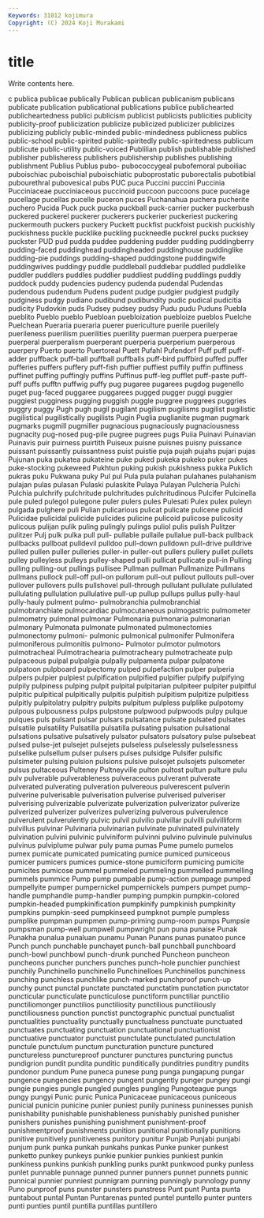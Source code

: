 ```yaml
---
Keywords: 31012 kojimura
Copyright: (C) 2024 Koji Murakami
---
```


# title

Write contents here.



c publica publicae publically Publican publican publicanism
publicans publicate publication publicational publications publice publichearted publicheartedness publici publicism
publicist publicists publicities publicity publicity-proof publicization publicize publicized publicizer publicizes
publicizing publicly public-minded public-mindedness publicness publics public-school public-spirited public-spiritedly public-spiritedness
publicum publicute public-utility public-voiced Publilian publish publishable published publisher publisheress
publishers publishership publishes publishing publishment Publius Publus pubo- pubococcygeal pubofemoral
puboiliac puboischiac puboischial puboischiatic puboprostatic puborectalis pubotibial pubourethral pubovesical pubs
PUC puca Puccini puccini Puccinia Pucciniaceae pucciniaceous puccinoid puccoon puccoons
puce pucelage pucellage pucellas pucelle puceron puces Puchanahua puchera pucherite
puchero Pucida Puck puck pucka puckball puck-carrier pucker puckerbush puckered
puckerel puckerer puckerers puckerier puckeriest puckering puckermouth puckers puckery Puckett
puckfist puckfoist puckish puckishly puckishness puckle pucklike puckling puckneedle puckrel
pucks pucksey puckster PUD pud pudda puddee puddening pudder pudding
puddingberry pudding-faced puddinghead puddingheaded puddinghouse puddinglike pudding-pie puddings pudding-shaped puddingstone
puddingwife puddingwives puddingy puddle puddleball puddlebar puddled puddlelike puddler puddlers
puddles puddlier puddliest puddling puddlings puddly puddock puddy pudencies pudency
pudenda pudendal Pudendas pudendous pudendum Pudens pudent pudge pudgier pudgiest
pudgily pudginess pudgy pudiano pudibund pudibundity pudic pudical pudicitia pudicity
Pudovkin puds Pudsey pudsey pudsy Pudu pudu Puduns Puebla pueblito
Pueblo pueblo Puebloan puebloization puebloize pueblos Puelche Puelchean Pueraria pueraria
puerer puericulture puerile puerilely puerileness puerilism puerilities puerility puerman puerpera
puerperae puerperal puerperalism puerperant puerperia puerperium puerperous puerpery Puerto puerto
Puertoreal Puett Pufahl Pufendorf Puff puff puff-adder puffback puff-ball puffball
puffballs puff-bird puffbird puffed puffer pufferies puffers puffery puff-fish puffier
puffiest puffily puffin puffiness puffinet puffing puffingly puffins Puffinus puff-leg
pufflet puff-paste puff-puff puffs pufftn puffwig puffy pug pugaree pugarees
pugdog pugenello puget pug-faced puggaree puggarees pugged pugger puggi puggier
puggiest pugginess pugging puggish puggle puggree puggrees puggries puggry puggy
Pugh pugh pugil pugilant pugilism pugilisms pugilist pugilistic pugilistical pugilistically
pugilists Pugin Puglia puglianite pugman pugmark pugmarks pugmill pugmiller pugnacious
pugnaciously pugnaciousness pugnacity pug-nosed pug-pile pugree pugrees pugs Puiia Puinavi
Puinavian Puinavis puir puirness puirtith Puiseux puisne puisnes puisny puissance
puissant puissantly puissantness puist puistie puja pujah pujahs pujari pujas
Pujunan puka pukatea pukateine puke puked pukeka pukeko puker pukes
puke-stocking pukeweed Pukhtun puking pukish pukishness pukka Puklich pukras puku
Pukwana puky Pul pul Pula pula pulahan pulahanes pulahanism pulajan
pulas pulasan Pulaski pulaskite Pulaya Pulayan Pulcheria Pulchi Pulchia pulchrify
pulchritude pulchritudes pulchritudinous Pulcifer Pulcinella pule puled pulegol pulegone puler
pulers pules Pulesati Pulex pulex puleyn pulgada pulghere puli Pulian
pulicarious pulicat pulicate pulicene pulicid Pulicidae pulicidal pulicide pulicides pulicine
pulicoid pulicose pulicosity pulicous pulijan pulik puling pulingly pulings puliol
pulis pulish Pulitzer pulitzer Pulj pulk pulka pull pull- pullable
pullaile pullalue pull-back pullback pullbacks pullboat pulldevil pulldoo pull-down pulldown
pull-drive pulldrive pulled pullen puller pulleries puller-in puller-out pullers pullery
pullet pullets pulley pulleyless pulleys pulley-shaped pulli pullicat pullicate pull-in
Pulling pulling pulling-out pullings pullisee Pullman pullman Pullmanize Pullmans pullmans
pullock pull-off pull-on pullorum pull-out pullout pullouts pull-over pullover pullovers
pulls pullshovel pull-through pullulant pullulate pullulated pullulating pullulation pullulative pull-up
pullup pullups pullus pully-haul pully-hauly pulment pulmo- pulmobranchia pulmobranchial pulmobranchiate
pulmocardiac pulmocutaneous pulmogastric pulmometer pulmometry pulmonal pulmonar Pulmonaria pulmonaria pulmonarian
pulmonary Pulmonata pulmonate pulmonated pulmonectomies pulmonectomy pulmoni- pulmonic pulmonical pulmonifer
Pulmonifera pulmoniferous pulmonitis pulmono- Pulmotor pulmotor pulmotors pulmotracheal Pulmotrachearia pulmotracheary
pulmotracheate pulp pulpaceous pulpal pulpalgia pulpally pulpamenta pulpar pulpatone pulpatoon
pulpboard pulpectomy pulped pulpefaction pulper pulperia pulpers pulpier pulpiest pulpification
pulpified pulpifier pulpify pulpifying pulpily pulpiness pulping pulpit pulpital pulpitarian
pulpiteer pulpiter pulpitful pulpitic pulpitical pulpitically pulpitis pulpitish pulpitism pulpitize
pulpitless pulpitly pulpitolatry pulpitry pulpits pulpitum pulpless pulplike pulpotomy pulpous
pulpousness pulps pulpstone pulpwood pulpwoods pulpy pulque pulques puls pulsant
pulsar pulsars pulsatance pulsate pulsated pulsates pulsatile pulsatility Pulsatilla pulsatilla
pulsating pulsation pulsational pulsations pulsative pulsatively pulsator pulsators pulsatory pulse
pulsebeat pulsed pulse-jet pulsejet pulsejets pulseless pulselessly pulselessness pulselike pulsellum
pulser pulsers pulses pulsidge Pulsifer pulsific pulsimeter pulsing pulsion pulsions
pulsive pulsojet pulsojets pulsometer pulsus pultaceous Pulteney Pultneyville pulton pultost
pultun pulture pulu pulv pulverable pulverableness pulveraceous pulverant pulverate pulverated
pulverating pulveration pulvereous pulverescent pulverin pulverine pulverisable pulverisation pulverise pulverised
pulveriser pulverising pulverizable pulverizate pulverization pulverizator pulverize pulverized pulverizer pulverizes
pulverizing pulverous pulverulence pulverulent pulverulently pulvic pulvil pulvilio pulvillar pulvilli
pulvilliform pulvillus pulvinar Pulvinaria pulvinarian pulvinate pulvinated pulvinately pulvination pulvini
pulvinic pulviniform pulvinni pulvino pulvinule pulvinulus pulvinus pulviplume pulwar puly
puma pumas Pume pumelo pumelos pumex pumicate pumicated pumicating pumice
pumiced pumiceous pumicer pumicers pumices pumice-stone pumiciform pumicing pumicite pumicites
pumicose pummel pummeled pummeling pummelled pummelling pummels pummice Pump pump
pumpable pump-action pumpage pumped pumpellyite pumper pumpernickel pumpernickels pumpers pumpet
pump-handle pumphandle pump-handler pumping pumpkin pumpkin-colored pumpkin-headed pumpkinification pumpkinify pumpkinish
pumpkinity pumpkins pumpkin-seed pumpkinseed pumpknot pumple pumpless pumplike pumpman pumpmen
pump-priming pump-room pumps Pumpsie pumpsman pump-well pumpwell pumpwright pun puna
punaise Punak Punakha punalua punaluan punamu Punan Punans punas punatoo
punce Punch punch punchable punchayet punch-ball punchball punchboard punch-bowl punchbowl
punch-drunk punched Puncheon puncheon puncheons puncher punchers punches punch-hole punchier
punchiest punchily Punchinello punchinello Punchinelloes Punchinellos punchiness punching punchless punchlike
punch-marked punchproof punch-up punchy punct punctal punctate punctated punctatim punctation
punctator puncticular puncticulate puncticulose punctiform punctiliar punctilio punctiliomonger punctilios punctiliosity
punctilious punctiliously punctiliousness punction punctist punctographic punctual punctualist punctualities punctuality
punctually punctualness punctuate punctuated punctuates punctuating punctuation punctuational punctuationist punctuative
punctuator punctuist punctulate punctulated punctulation punctule punctulum punctum puncturation puncture
punctured punctureless punctureproof puncturer punctures puncturing punctus pundigrion pundit pundita
punditic punditically punditries punditry pundits pundonor pundum Pune puneca punese
pung punga pungapung pungar pungence pungencies pungency pungent pungently punger
pungey pungi pungie pungies pungle pungled pungles pungling Pungoteague pungs
pungy pungyi Punic punic Punica Punicaceae punicaceous puniceous punicial punicin
punicine punier puniest punily puniness puninesses punish punishability punishable punishableness
punishably punished punisher punishers punishes punishing punishment punishment-proof punishmentproof punishments
punition punitional punitionally punitions punitive punitively punitiveness punitory punitur Punjab
Punjabi punjabi punjum punk punka punkah punkahs punkas Punke punker
punkest punketto punkey punkeys punkie punkier punkies punkiest punkin punkiness
punkins punkish punkling punks punkt punkwood punky punless punlet punnable
punnage punned punner punners punnet punnets punnic punnical punnier punniest
punnigram punning punningly punnology punny Puno punproof puns punster punsters
punstress Punt punt Punta punta puntabout puntal Puntan Puntarenas punted
puntel puntello punter punters punti punties puntil puntilla puntillas puntillero
